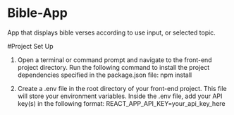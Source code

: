 # Bible-App
App that displays bible verses according to use input, or selected topic.

#Project Set Up

1. Open a terminal or command prompt and navigate to the front-end project directory.
Run the following command to install the project dependencies specified in the package.json file:
npm install

2. Create a .env file in the root directory of your front-end project. This file will store your environment variables.
Inside the .env file, add your API key(s) in the following format:
REACT_APP_API_KEY=your_api_key_here

